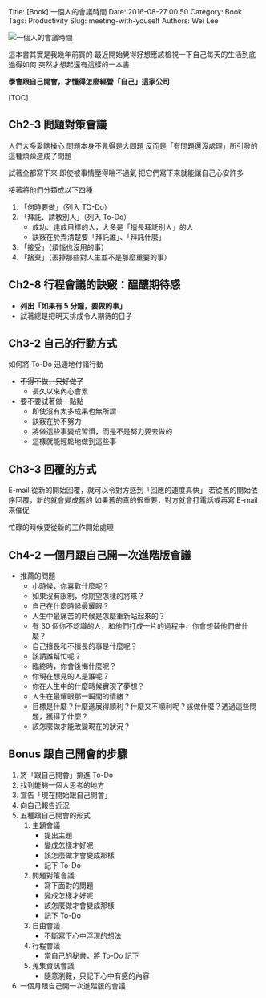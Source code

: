 Title: [Book] 一個人的會議時間
Date: 2016-08-27 00:50
Category: Book
Tags: Productivity
Slug: meeting-with-youself
Authors: Wei Lee

![一個人的會議時間](/images/books/ZZTHLlJ.jpg)

這本書其實是我幾年前買的
最近開始覺得好想應該檢視一下自己每天的生活到底過得如何
突然才想起還有這樣的一本書

**學會跟自己開會，才懂得怎麼經營「自己」這家公司**

<!--more-->

[TOC]

## Ch2-3 問題對策會議

人們大多愛瞎操心
問題本身不見得是大問題
反而是「有問題還沒處理」所引發的這種煩躁造成了問題

試著全都寫下來
即使被事情壓得喘不過氣
把它們寫下來就能讓自己心安許多

接著將他們分類成以下四種

1. 「何時要做」（列入 TO-Do）
2. 「拜託、請教別人」（列入 To-Do）
    * 成功、達成目標的人，大多是「擅長拜託別人」的人
    * 訣竅在於弄清楚要「拜託誰」、「拜託什麼」
3. 「接受」（煩惱也沒用的事）
4. 「捨棄」（丟掉那些對人生並不是那麼重要的事）

## Ch2-8 行程會議的訣竅：醞釀期待感

* **列出「如果有 5 分鐘，要做的事」**
* 試著總是把明天排成令人期待的日子

## Ch3-2 自己的行動方式

如何將 To-Do 迅速地付諸行動

* ~~不得不做，只好做了~~
    * 長久以來內心會累
* 要不要試著做一點點
    * 即使沒有太多成果也無所謂
    * 訣竅在於不努力
    * 將做這些事變成習慣，而是不是努力要去做的
    * 這樣就能輕鬆地做到這些事

## Ch3-3 回覆的方式

E-mail 從新的開始回覆，就可以令對方感到「回應的速度真快」
若從舊的開始依序回覆，新的就會變成舊的
如果舊的真的很重要，對方就會打電話或再寫 E-mail 來催促

忙碌的時候要從新的工作開始處理

## Ch4-2 一個月跟自己開一次進階版會議

* 推薦的問題
    * 小時候，你喜歡什麼呢？
    * 如果沒有限制，你期望怎樣的將來？
    * 自己在什麼時候最耀眼？
    * 人生中最痛苦的時候是怎麼重新站起來的？
    * 有 30 個你不認識的人，和他們打成一片的過程中，你會想替他們做什麼？
    * 自己擅長和不擅長的事是什麼呢？
    * 該請誰幫忙呢？
    * 臨終時，你會後悔什麼呢？
    * 你現在想見的人是誰呢？
    * 你在人生中的什麼時候實現了夢想？
    * 人生在最耀眼那一瞬間的情緒？
    * 目標是什麼？什麼進展得順利？什麼又不順利呢？該做什麼？透過這些問題，獲得了什麼？
    * 該怎麼做才能改變現在的狀況？

## Bonus 跟自己開會的步驟

1. 將「跟自己開會」排進 To-Do
2. 找到能夠一個人思考的地方
3. 宣告「現在開始跟自己開會」
4. 向自己報告近況
5. 五種跟自己開會的形式
    1. 主題會議
        * 提出主題
        * 變成怎樣才好呢
        * 該怎麼做才會變成那樣
        * 記下 To-Do
    2. 問題對策會議
        * 寫下面對的問題
        * 變成怎樣才好呢
        * 該怎麼做才會變成那樣
        * 記下 To-Do
    3. 自由會議
        * 不斷寫下心中浮現的想法
    4. 行程會議
        * 當自己的秘書，將 To-Do 記下
    5. 蒐集資訊會議
        * 隨意瀏覽，只記下心中有感的內容
6. 一個月跟自己開一次進階版的會議
